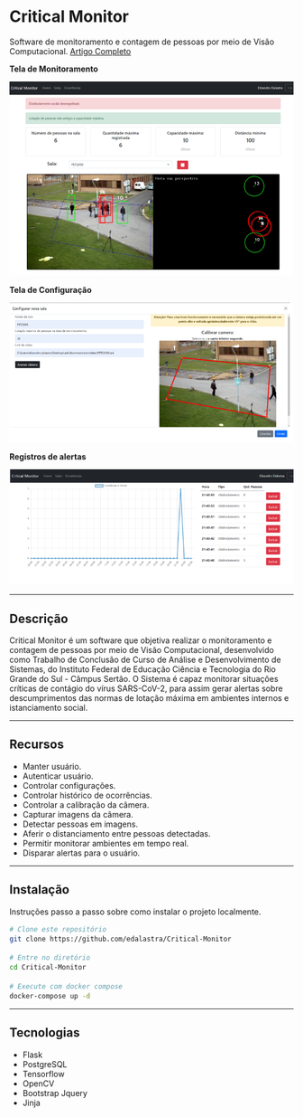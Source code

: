 # Critical Monitor

Software de monitoramento e contagem de pessoas por meio de Visão Computacional. [Artigo Completo](assets/artigo-critical-monitor-elizandro-dalastra.pdf)


**Tela de Monitoramento**

![Tela de Monitoramento](assets/dash.png)

**Tela de Configuração**

![Tela de Monitoramento](assets/setup.png)

**Registros de alertas**

![Tela de Monitoramento](assets/alerts.png)


---

## Descrição

Critical Monitor é um software que objetiva realizar o monitoramento e contagem de pessoas por meio de Visão Computacional, desenvolvido como Trabalho de Conclusão de Curso de Análise e Desenvolvimento de Sistemas, do Instituto Federal de Educação Ciência e Tecnologia do Rio Grande do Sul - Câmpus Sertão. O Sistema é capaz monitorar situações críticas de contágio do vírus SARS-CoV-2, para assim gerar alertas sobre descumprimentos das normas de lotação máxima em ambientes internos e istanciamento social.

---

## Recursos

- Manter usuário.
- Autenticar usuário.
- Controlar configurações.
- Controlar histórico de ocorrências.
- Controlar a calibração da câmera.
- Capturar imagens da câmera.
- Detectar pessoas em imagens.
- Aferir o distanciamento entre pessoas detectadas.
- Permitir monitorar ambientes em tempo real.
- Disparar alertas para o usuário.

---

## Instalação

Instruções passo a passo sobre como instalar o projeto localmente.

```bash
# Clone este repositório
git clone https://github.com/edalastra/Critical-Monitor

# Entre no diretório
cd Critical-Monitor

# Execute com docker compose
docker-compose up -d
```

---

## Tecnologias

- Flask
- PostgreSQL
- Tensorflow
- OpenCV
- Bootstrap Jquery
- Jinja
